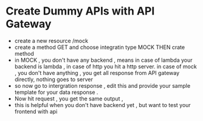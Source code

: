 # Create Dummy APIs with API Gateway 

- create a new resource /mock 
- create a method GET and choose integratin type MOCK THEN crate method 
- in MOCK , you don't have any backend , means in case of lambda your backend is lambda , in case of http you hit a http server. in case of mock , you don't have anything , you get all response from API gateway directly, nothing goes to server  
- so now go to intergration response , edit this and provide your sample template for your data response . 
- Now hit request , you get the same output , 
- this is helpful when you don't have backend yet , but want to test your frontend with api 

